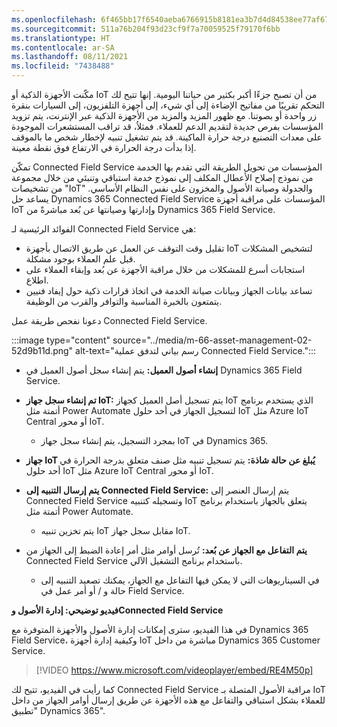 ```yaml
---
ms.openlocfilehash: 6f465bb17f6540aeba6766915b8181ea3b7d4d84538ee77af676594ff094c55a
ms.sourcegitcommit: 511a76b204f93d23cf9f7a70059525f79170f6bb
ms.translationtype: HT
ms.contentlocale: ar-SA
ms.lasthandoff: 08/11/2021
ms.locfileid: "7438488"
---
```

مكّنت الأجهزة الذكية أو IoT من أن تصبح جزءًا أكبر بكثير من حياتنا اليومية. إنها تتيح لك التحكم تقريبًا من مفاتيح الإضاءة إلى أي شيء، إلى أجهزة التلفزيون، إلى السيارات بنقرة زر واحدة أو بصوتنا. مع ظهور المزيد والمزيد من الأجهزة الذكية عبر الإنترنت، يتم تزويد المؤسسات بفرص جديدة لتقديم الدعم للعملاء. فمثلاُ، قد تراقب المستشعرات الموجودة على معدات التصنيع درجة حرارة الماكينة. قد يتم تشغيل تنبيه لإخطار شخص ما بالموقف إذا بدأت درجة الحرارة في الارتفاع فوق نقطة معينة.

تمكّن Connected Field Service المؤسسات من تحويل الطريقة التي تقدم بها الخدمة من نموذج إصلاح الأعطال المكلف إلى نموذج خدمة استباقي وتنبئي من خلال مجموعة من تشخيصات "IoT" والجدولة وصيانة الأصول والمخزون على نفس النظام الأساسي. يساعد حل Dynamics 365 Connected Field Service المؤسسات على مراقبة أجهزة IoT وإدارتها وصيانتها عن بُعد مباشرةً من Dynamics 365 Field Service.

الفوائد الرئيسية لـ Connected Field Service هي:

 -  تقليل وقت التوقف عن العمل عن طريق الاتصال بأجهزة IoT لتشخيص المشكلات قبل علم العملاء بوجود مشكلة.
 -  استجابات أسرع للمشكلات من خلال مراقبة الأجهزة عن بُعد وإبقاء العملاء على اطلاع.
 -  تساعد بيانات الجهاز وبيانات صيانة الخدمة في اتخاذ قرارات ذكية حول إيفاد فنيين يتمتعون بالخبرة المناسبة والتوافر والقرب من الوظيفة.

دعونا نفحص طريقة عمل Connected Field Service.

:::image type="content" source="../media/m-66-asset-management-02-52d9b11d.png" alt-text="رسم بياني لتدفق عملية Connected Field Service.":::


 -  **إنشاء أصول العميل:** يتم إنشاء سجل أصول العميل في Dynamics 365 Field Service.
 -  **تم إنشاء سجل جهاز IoT:** يتم تسجيل أصل العميل كجهاز IoT الذي يستخدم برنامج أتمتة مثل Power Automate لتسجيل الجهاز في أحد حلول IoT مثل Azure IoT Central أو محور IoT.
    
     -  بمجرد التسجيل، يتم إنشاء سجل جهاز IoT في Dynamics 365.
 -  **جهاز IoT يُبلغ عن حالة شاذة:** يتم تسجيل تنبيه مثل صنف متعلق بدرجة الحرارة في أحد حلول IoT مثل Azure IoT Central أو محور IoT.
 -  **يتم إرسال التنبيه إلى Connected Field Service:** يتم إرسال العنصر إلى Connected Field Service وتسجيله كتنبيه IoT يتعلق بالجهاز باستخدام برنامج أتمتة مثل Power Automate.
    
     -  يتم تخزين تنبيه IoT مقابل سجل جهاز IoT.
 -  **يتم التفاعل مع الجهاز عن بُعد:** تُرسل أوامر مثل أمر إعادة الضبط إلى الجهاز من Connected Field Service باستخدام برنامج التشغيل الآلي.
    
     -  في السيناريوهات التي لا يمكن فيها التفاعل مع الجهاز، يمكنك تصعيد التنبيه إلى حالة و / أو أمر عمل في Field Service.

**فيديو توضيحي: إدارة الأصول وConnected Field Service**

في هذا الفيديو، سترى إمكانات إدارة الأصول والأجهزة المتوفرة مع Dynamics 365 Field Service، وكيفية إدارة أجهزة IoT مباشرة من داخل Dynamics 365 Customer Service.

> [!VIDEO https://www.microsoft.com/videoplayer/embed/RE4M50p]

كما رأيت في الفيديو، تتيح لك Connected Field Service مراقبة الأصول المتصلة بـ IoT للعملاء بشكل استباقي والتفاعل مع هذه الأجهزة عن طريق إرسال أوامر الجهاز من داخل "تطبيق Dynamics 365".
